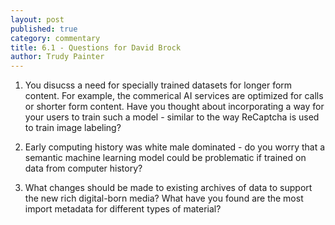 ```yaml
---
layout: post
published: true
category: commentary
title: 6.1 - Questions for David Brock
author: Trudy Painter
---
```

1. You disucss a need for specially trained datasets for longer form content. For example, the commerical AI services are optimized for calls or shorter form content. Have you thought about incorporating a way for your users to train such a model - similar to the way ReCaptcha is used to train image labeling?

2. Early computing history was white male dominated - do you worry that a semantic machine learning model could be problematic if trained on data from computer history?

3. What changes should be made to existing archives of data to support the new rich digital-born media? What have you found are the most import metadata for different types of material?
